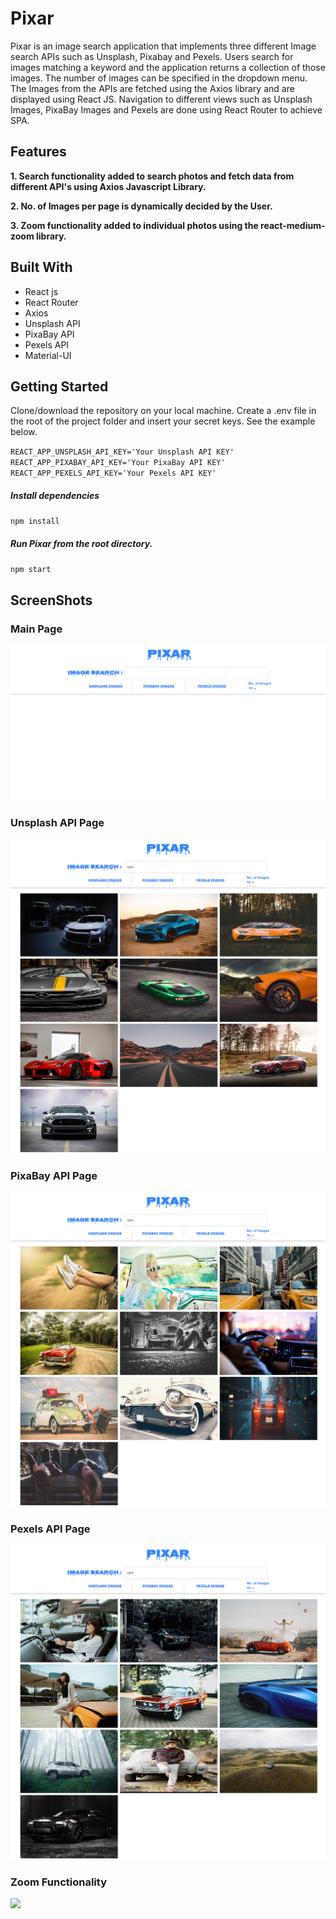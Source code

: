 # Pixar

Pixar is an image search application that implements three different Image search APIs such as Unsplash, Pixabay and Pexels. Users search for images matching a keyword and the application returns a collection of those images. The number of images can be specified in the dropdown menu. The Images from the APIs are fetched using the Axios library and are displayed using React JS. Navigation to different views such as Unsplash Images, PixaBay Images and Pexels are done using React Router to achieve SPA.


## Features

**1. Search functionality added to search photos and fetch data from different API's using Axios Javascript Library.**

**2. No. of Images per page is dynamically decided by the User.**

**3. Zoom functionality added to individual photos using the react-medium-zoom library.**


## Built With

- React js
- React Router
- Axios
- Unsplash API
- PixaBay API
- Pexels API
- Material-UI


## Getting Started

Clone/download the repository on your local machine.
Create a .env file in the root of the project folder and insert your secret keys. See the example below.

`REACT_APP_UNSPLASH_API_KEY='Your Unsplash API KEY'`  
`REACT_APP_PIXABAY_API_KEY='Your PixaBay API KEY'`  
`REACT_APP_PEXELS_API_KEY='Your Pexels API KEY'`


##### Install dependencies

`npm install`


##### Run Pixar from the root directory.

`npm start`



## ScreenShots

### Main Page

![](src/images/Pixar_MainPage.png)


### Unsplash API Page

![](src/images/UnsplashAPI_Page.png)


### PixaBay API Page

![](src/images/PixaBayAPI_Page.png)


### Pexels API Page

![](src/images/PexelsAPI_Page.png)

### Zoom Functionality

![](src/images/PixarAppDemo.gif)

